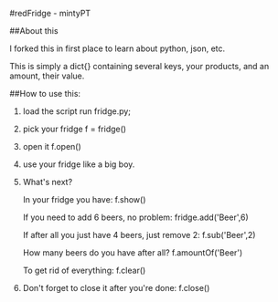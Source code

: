 #redFridge - mintyPT

##About this

I forked this in first place to learn about python, json, etc.

This is simply a dict{} containing several keys, your products, and an amount, their value.



##How to use this:

1)  load the script
    run fridge.py;

2)  pick your fridge
    f = fridge()

3)  open it
    f.open()

4)  use your fridge like a big boy.


5)  What's next?

    In your fridge you have:
    f.show()

    If you need to add 6 beers, no problem:
    fridge.add('Beer',6)

    If after all you just have 4 beers, just remove 2:
    f.sub('Beer',2)

    How many beers do you have after all?
    f.amountOf('Beer')

    To get rid of everything:
    f.clear()

6)  Don't forget to close it after you're done:
    f.close()


